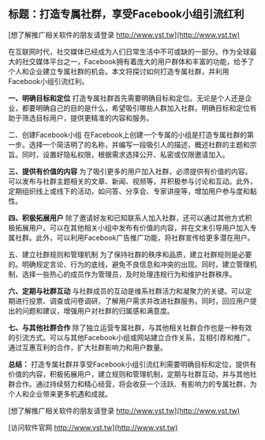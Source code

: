 ## **标题：打造专属社群，享受Facebook小组引流红利**

[想了解推广相关软件的朋友请登录 http://www.vst.tw](http://www.vst.tw)

在互联网时代，社交媒体已经成为人们日常生活中不可或缺的一部分。作为全球最大的社交媒体平台之一，Facebook拥有着庞大的用户群体和丰富的功能，给予了个人和企业建立专属社群的机会。本文将探讨如何打造专属社群，并利用Facebook小组引流红利。

**一、明确目标和定位**
打造专属社群首先需要明确目标和定位。无论是个人还是企业，都要明确自己的目的是什么，希望吸引哪些人群加入社群。明确目标和定位有助于筛选目标用户，提供更精准的内容和服务。

二、创建Facebook小组
在Facebook上创建一个专属的小组是打造专属社群的第一步。选择一个简洁明了的名称，并编写一段吸引人的描述，概述社群的主题和宗旨。同时，设置好隐私权限，根据需求选择公开、私密或仅限邀请加入。

**三、提供有价值的内容**
为了吸引更多的用户加入社群，必须提供有价值的内容。可以发布与社群主题相关的文章、新闻、视频等，并积极参与讨论和互动。此外，定期组织线上或线下的活动，如问答、分享会、专家讲座等，增加用户参与度和黏性。

**四、积极拓展用户**
除了邀请好友和已知联系人加入社群，还可以通过其他方式积极拓展用户。可以在其他相关小组中发布有价值的内容，并在文末引导用户加入专属社群。此外，可以利用Facebook广告推广功能，将社群宣传给更多潜在用户。

五、建立社群规则和管理机制
为了保持社群的秩序和品质，建立社群规则是必要的。明确规定言论、行为的底线，避免不良信息和冲突的出现。同时，建立管理机制，选择一些热心的成员作为管理员，及时处理违规行为和维护社群秩序。

**六、定期与社群互动**
与社群成员的互动是维系社群活力和凝聚力的关键。可以定期进行投票、调查或问卷调研，了解用户需求并改进社群服务。同时，回应用户提出的问题和建议，增强用户对社群的归属感和满意度。

**七、与其他社群合作**
除了独立运营专属社群，与其他相关社群合作也是一种有效的引流方式。可以与其他Facebook小组或网站建立合作关系，互相引荐和推广。通过互惠互利的合作，扩大社群影响力和用户数量。

**总结：**
打造专属社群并享受Facebook小组引流红利需要明确目标和定位，提供有价值的内容，积极拓展用户，建立规则和管理机制，定期与社群互动，并与其他社群合作。通过持续努力和精心经营，将会收获一个活跃、有影响力的专属社群，为个人和企业带来更多机遇和成就。

[想了解推广相关软件的朋友请登录 http://www.vst.tw](http://www.vst.tw)


[访问软件官网 http://www.vst.tw](http://www.vst.tw)
